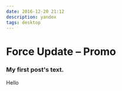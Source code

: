 ```yaml
---
date: 2016-12-20 21:12
description: yandex
tags: desktop
---
```

# Force Update – Promo
### My first post's text.


Hello
